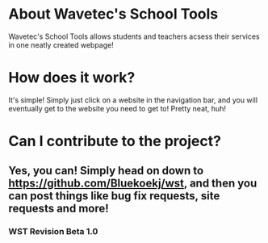 # About Wavetec's School Tools

Wavetec's School Tools allows students and teachers acsess their services in one neatly created webpage!

# How does it work?

It's simple! Simply just click on a website in the navigation bar, and you will eventually get to the website you need to get to! Pretty neat, huh!

# Can I contribute to the project?

Yes, you can! Simply head on down to https://github.com/Bluekoekj/wst, and then you can post things like bug fix requests, site requests and more!
------------------------------------------------------------------------------------------------------------------------------------------------------------

### WST Revision Beta 1.0

